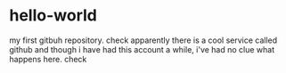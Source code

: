 # hello-world
my first gitbuh repository. check
apparently there is a cool service called github and though i have had this account a while, i've had no clue what happens here. check

